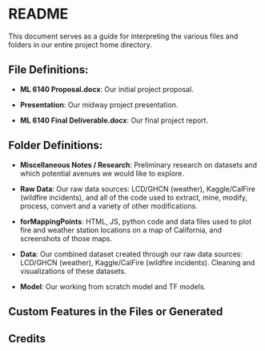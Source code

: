 # README

This document serves as a guide for interpreting the various files and folders in our entire project home directory.


## File Definitions:

- **ML 6140 Proposal.docx**: Our initial project proposal.

- **Presentation**: Our midway project presentation.

- **ML 6140 Final Deliverable.docx**: Our final project report.


## Folder Definitions:

- **Miscellaneous Notes / Research**: Preliminary research on datasets and which potential avenues we would like to explore.

- **Raw Data**: Our raw data sources: LCD/GHCN (weather), Kaggle/CalFire (wildfire incidents), and all of the code used to extract, mine, modify, process, convert and a variety of other modifications. 

- **forMappingPoints**: HTML, JS, python code and data files used to plot fire and weather station locations on a map of California, and screenshots of those maps.

- **Data**: Our combined dataset created through our raw data sources: LCD/GHCN (weather), Kaggle/CalFire (wildfire incidents). Cleaning and visualizations of these datasets.

- **Model**: Our working from scratch model and TF models.


## Custom Features in the Files or Generated


## Credits





